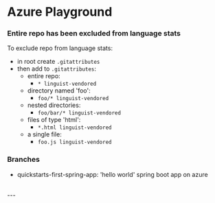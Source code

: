 # Azure Playground

### Entire repo has been excluded from language stats

To exclude repo from language stats:
- in root create `.gitattributes`
- then add to `.gitattributes`:
    - entire repo:
        - `* linguist-vendored`
    - directory named 'foo':
        - `foo/* linguist-vendored`
    - nested directories:
        - `foo/bar/* linguist-vendored`
    - files of type 'html':
        - `*.html linguist-vendored`
    - a single file:
        - `foo.js linguist-vendored`

### Branches

- quickstarts-first-spring-app: 'hello world' spring boot app on azure


<br>
---
<br>